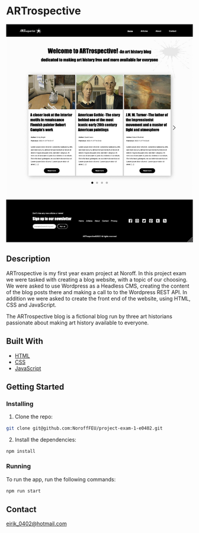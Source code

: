 # ARTrospective

![image](/images/readme-image.jpeg)

## Description

ARTrospective is my first year exam project at Noroff. In this project exam we were tasked with creating a blog website, with a topic of our choosing. We were asked to use Wordpress as a Headless CMS, creating the content of the blog posts there and making a call to to the Wordpress REST API. In addition we were asked to create the front end of the website, using HTML, CSS and JavaScript.

The ARTrospective blog is a fictional blog run by three art historians passionate about making art history available to everyone.

## Built With


- [HTML](https://html.spec.whatwg.org/)
- [CSS](https://www.w3.org/TR/CSS/#css)
- [JavaScript](https://www.ecma-international.org/)


## Getting Started

### Installing

1. Clone the repo:

```bash
git clone git@github.com:NoroffFEU/project-exam-1-e0402.git
```

2. Install the dependencies:

```
npm install
```

### Running

To run the app, run the following commands:

```bash
npm run start
```

## Contact

eirik_0402@hotmail.com